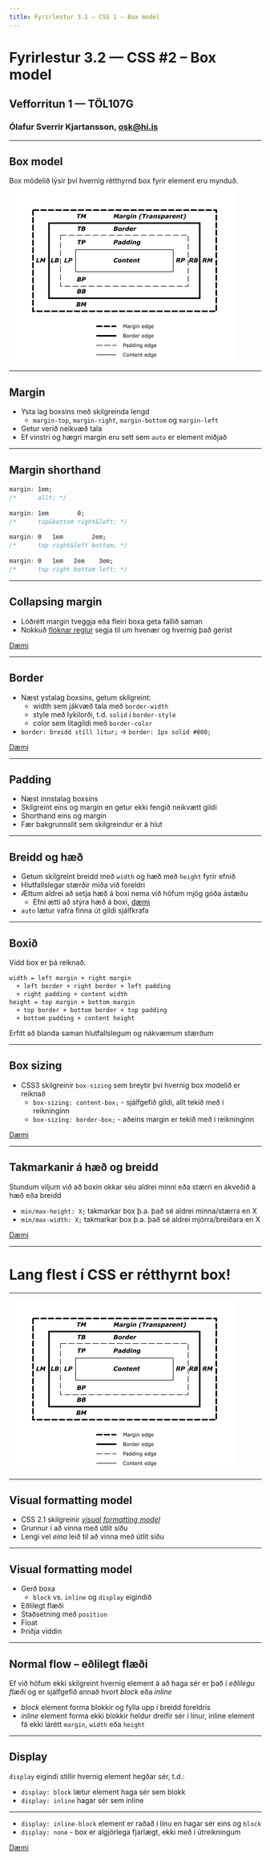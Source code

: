 ```yaml
---
title: Fyrirlestur 3.1 — CSS 1 – Box model
---
```


# Fyrirlestur 3.2 — CSS #2 – Box model

## Vefforritun 1 — TÖL107G

### Ólafur Sverrir Kjartansson, [osk@hi.is](mailto:osk@hi.is)

---

## Box model

Box módelið lýsir því hvernig rétthyrnd box fyrir element eru mynduð.

![Útskýringar mynd af box modelinu](img/boxdim.png)

***

## Margin

* Ysta lag boxsins með skilgreinda lengd
  - `margin-top`, `margin-right`, `margin-bottom` og `margin-left`
* Getur verið neikvæð tala
* Ef vinstri og hægri margin eru sett sem `auto` er element miðjað

***

## Margin shorthand

```css
margin: 1em;
/*      allt; */
```

```css
margin: 1em        0;
/*      top&bottom right&left; */
```

```css
margin: 0   1em        2em;
/*      top right&left bottom; */
```

```css
margin: 0   1em   2em    3em;
/*      top right bottom left; */
```

***

## Collapsing margin

* Lóðrétt margin tveggja eða fleiri boxa geta fallið saman
*  Nokkuð [flóknar reglur](http://www.w3.org/TR/CSS2/box.html#collapsing-margins) segja til um hvenær og hvernig það gerist

[Dæmi](daemi/collapsing.html)

***

## Border

* Næst ystalag boxsins, getum skilgreint:
  - width sem jákvæð tala með `border-width`
  - style með lykilorði, t.d. `solid` í `border-style`
  - color sem litagildi með `border-color`
* `border: breidd stíll litur;` → `border: 1px solid #000;`

[Dæmi](daemi/border.html)

***

## Padding

* Næst innstalag boxsins
* Skilgreint eins og margin en getur ekki fengið neikvætt gildi
* Shorthand eins og margin
* Fær bakgrunnslit sem skilgreindur er á hlut

***

## Breidd og hæð

* Getum skilgreint breidd með `width` og hæð með `height` fyrir efnið
* Hlutfallslegar stærðir miða við foreldri
* Ættum aldrei að setja hæð á boxi nema við höfum mjög góða ástæðu
  - Efni ætti að stýra hæð á boxi, [dæmi](daemi/height.html)
* `auto` lætur vafra finna út gildi sjálfkrafa

***

## Boxið

Vídd box er þá reiknað:

```
width = left margin + right margin
  + left border + right border + left padding
  + right padding + content width
height = top margin + bottom margin
  + top border + bottom border + top padding
  + bottom padding + content height
```

Erfitt að blanda saman hlutfallslegum og nákvæmum stærðum

***

## Box sizing

* CSS3 skilgreinir `box-sizing` sem breytir því hvernig box modelið er reiknað
  - `box-sizing: content-box;` - sjálfgefið gildi, allt tekið með í reikninginn
  - `box-sizing: border-box;` - aðeins margin er tekið með í reikninginn

[Dæmi](daemi/box.html)

***

## Takmarkanir á hæð og breidd

Stundum viljum við að boxin okkar séu aldrei minni eða stærri en ákveðið á hæð eða breidd

* `min/max-height: X;` takmarkar box þ.a. það sé aldrei minna/stærra en X
* `min/max-width: X;` takmarkar box þ.a. það sé aldrei mjórra/breiðara en X

[Dæmi](daemi/max-width.html)

***

# Lang flest í CSS er rétthyrnt box!

***

![Útskýringar mynd af box modelinu](img/boxdim.png)

---

## Visual formatting model

* CSS 2.1 skilgreinir [_visual formatting model_](http://www.w3.org/TR/CSS2/visuren.html)
* Grunnur í að vinna með útlit síðu
* Lengi vel _eina_ leið til að vinna með útlit síðu

***

## Visual formatting model

* Gerð boxa
  - `block` vs. `inline` og `display` eigindið
* Eðlilegt flæði
* Staðsetning með `position`
* Float
* Þriðja víddin

***

## Normal flow – eðlilegt flæði

Ef við höfum ekki skilgreint hvernig element á að haga sér er það í _eðlilegu flæði_ og er sjálfgefið annað hvort _block_ eða _inline_

* _block_ element forma blokkir og fylla upp í breidd foreldris
* _inline_ element forma ekki blokkir heldur dreifir sér í línur, inline element fá ekki lárétt `margin`, `width` eða `height`

***

## Display

`display` eigindi stillir hvernig element hegðar sér, t.d.:

* `display: block` lætur element haga sér sem blokk
* `display: inline` hagar sér sem inline

***

* `display: inline-block` element er raðað í línu en hagar sér eins og `block`
* `display: none` - box er algjörlega fjarlægt, ekki með í útreikningum

[Dæmi](daemi/display.html)
